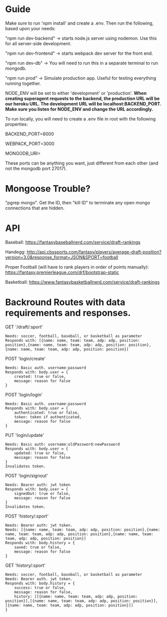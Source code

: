 # Guide

Make sure to run 'npm install' and create a .env. Then run the following, based upon your needs: 

"npm run dev-backend"     -> starts node.js server using nodemon. Use this for all server-side development.

"npm run dev-frontend"    -> starts webpack dev server for the front end. 

"npm run dev-db"          -> You will need to run this in a separate terminal to run mongodb.

"npm run prod"            -> Simulate production app. Useful for testing everything running together.

NODE_ENV will be set to either 'development' or 'production'. **When creating superagent requests to the backend, the production URL will be our heroku URL. The development URL will be localhost:BACKEND_PORT. Make sure you listen for NODE_ENV and change the URL accordingly.**

To run locally, you will need to create a .env file in root with the following properties:

BACKEND_PORT=8000

WEBPACK_PORT=3000

MONGODB_URI=

These ports can be anything you want, just different from each other (and not the mongodb port 27017).

# Mongoose Trouble?

"pgrep mongo". Get the ID, then "kill ID" to terminate any open mongo connections that are hidden. 

# API

Baseball: https://fantasybaseballnerd.com/service/draft-rankings

Handegg: http://api.cbssports.com/fantasy/players/average-draft-position?version=3.0&response_format=JSON&SPORT=football

Proper Football (will have to rank players in order of points manually): https://fantasy.premierleague.com/drf/bootstrap-static

Basketball: https://www.fantasybasketballnerd.com/service/draft-rankings


# Backround Routes with data requirements and responses.

GET '/draft/:sport'
```
Needs: soccer, football, baseball, or basketball as parameter
Responds with: [{name: name, team: team, adp: adp, position: position},{name: name, team: team, adp: adp, position: position},{name: name, team: team, adp: adp, position: position}]
```

POST 'login/create'
```
Needs: Basic auth. username:password
Responds with: body.user = {
    created: true or false,
    message: reason for false
}
```

POST 'login/login'
```
Needs: Basic auth. username:password
Responds with: body.user = {
    authenticated: true or false,
    token: token if authenticated,
    message: reason for false
}
```

PUT 'login/update'
```
Needs: Basic auth: username:oldPassword:newPassword
Responds with: body.user = {
    updated: true or false,
    message: reason for false
}
Invalidates token.
```

POST 'login/signout'
```
Needs: Bearer auth: jwt token
Responds with: body.user = {
    signedOut: true or false,
    message: reason for false
}
Invalidates token.
```

POST 'history/:sport'
```
Needs: Bearer auth: jwt token.
Needs: [{name: name, team: team, adp: adp, position: position},{name: name, team: team, adp: adp, position: position},{name: name, team: team, adp: adp, position: position}]
Responds with: body.history = {
    saved: true or false,
    message: reason for false
}
```

GET 'history/:sport'
```
Needs: soccer, football, baseball, or basketball as parameter
Needs: Bearer auth. jwt token.
Responds with: body.history = {
    success: true or false,
    message: reason for false,
    history: [[{name: name, team: team, adp: adp, position: position}],[{name: name, team: team, adp: adp, position: position}],[{name: name, team: team, adp: adp, position: position}]]
}
```
